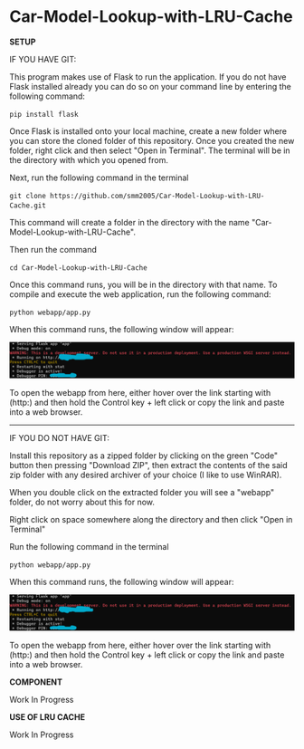 # Car-Model-Lookup-with-LRU-Cache

**SETUP**

IF YOU HAVE GIT:

This program makes use of Flask to run the application. If you do not have Flask installed already you can do so on your command line by entering the following command:

`pip install flask`

Once Flask is installed onto your local machine, create a new folder where you can store the cloned folder of this repository.
Once you created the new folder, right click and then select "Open in Terminal". The terminal will be in the directory with which you opened from.

Next, run the following command in the terminal

`git clone https://github.com/smm2005/Car-Model-Lookup-with-LRU-Cache.git`

This command will create a folder in the directory with the name "Car-Model-Lookup-with-LRU-Cache".

Then run the command

`cd Car-Model-Lookup-with-LRU-Cache`

Once this command runs, you will be in the directory with that name. To compile and execute the web application, run the following command:

`python webapp/app.py`

When this command runs, the following window will appear:

![alt text](img/image.png)

To open the webapp from here, either hover over the link starting with (http:) and then hold the Control key + left click or copy the link and paste into a web browser.

------------------------------------------------------------------------------------------

IF YOU DO NOT HAVE GIT:

Install this repository as a zipped folder by clicking on the green "Code" button then pressing "Download ZIP", then extract the contents of the said zip folder with any desired archiver of your choice (I like to use WinRAR).

When you double click on the extracted folder you will see a "webapp" folder, do not worry about this for now.

Right click on space somewhere along the directory and then click "Open in Terminal"

Run the following command in the terminal

`python webapp/app.py`

When this command runs, the following window will appear:

![alt text](img/image.png)

To open the webapp from here, either hover over the link starting with (http:) and then hold the Control key + left click or copy the link and paste into a web browser.


**COMPONENT**

Work In Progress

**USE OF LRU CACHE**

Work In Progress